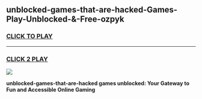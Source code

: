 
## unblocked-games-that-are-hacked-Games-Play-Unblocked-&-Free-ozpyk
<h3>
<a href="https://premium76.site?title=unblocked-games-that-are-hacked&ref=24A">CLICK TO PLAY</a></h3>
<hr>

<h3>
<a href="https://premium76.site?title=unblocked-games-that-are-hacked&ref=24A">CLICK 2 PLAY</a>
  
</h3>

<a href="https://premium76.site?title=unblocked-games-that-are-hacked&ref=24A"><img src="https://clearcache.store/games.png"></a>


**unblocked-games-that-are-hacked games unblocked: Your Gateway to Fun and Accessible Online Gaming**
